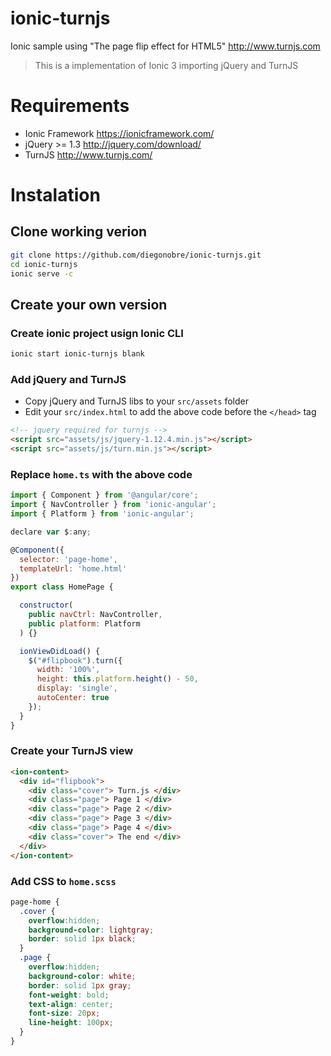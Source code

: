 # ionic-turnjs
Ionic sample using "The page flip effect for HTML5" http://www.turnjs.com

> This is a implementation of Ionic 3 importing jQuery and TurnJS

# Requirements
- Ionic Framework https://ionicframework.com/
- jQuery >= 1.3 http://jquery.com/download/
- TurnJS http://www.turnjs.com/

# Instalation
## **Clone working verion**
```bash
git clone https://github.com/diegonobre/ionic-turnjs.git
cd ionic-turnjs
ionic serve -c
```

## **Create your own version**
### Create ionic project usign Ionic CLI
```bash
ionic start ionic-turnjs blank
```

### Add jQuery and TurnJS
- Copy jQuery and TurnJS libs to your `src/assets` folder
- Edit your `src/index.html` to add the above code before the `</head>` tag
 
```html
<!-- jquery required for turnjs -->
<script src="assets/js/jquery-1.12.4.min.js"></script>
<script src="assets/js/turn.min.js"></script>
```

### Replace `home.ts` with the above code
```js
import { Component } from '@angular/core';
import { NavController } from 'ionic-angular';
import { Platform } from 'ionic-angular';

declare var $:any;

@Component({
  selector: 'page-home',
  templateUrl: 'home.html'
})
export class HomePage {

  constructor(
    public navCtrl: NavController,
    public platform: Platform
  ) {}

  ionViewDidLoad() {
    $("#flipbook").turn({
      width: '100%',
      height: this.platform.height() - 50,
      display: 'single',
      autoCenter: true
    });
  }
}
```

### Create your TurnJS view
```html
<ion-content>
  <div id="flipbook">
    <div class="cover"> Turn.js </div>
    <div class="page"> Page 1 </div>
    <div class="page"> Page 2 </div>
    <div class="page"> Page 3 </div>
    <div class="page"> Page 4 </div>
    <div class="cover"> The end </div>
  </div>
</ion-content>
```

### Add CSS to `home.scss`
```css
page-home {
  .cover {
    overflow:hidden;
    background-color: lightgray;
    border: solid 1px black;
  }
  .page {
    overflow:hidden;
    background-color: white;
    border: solid 1px gray;
    font-weight: bold;
    text-align: center;
    font-size: 20px;
    line-height: 100px;
  }
}
```
